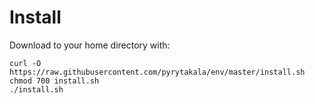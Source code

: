 # Install

Download to your home directory with:

```
curl -O https://raw.githubusercontent.com/pyrytakala/env/master/install.sh
chmod 700 install.sh
./install.sh
```

